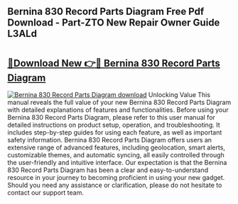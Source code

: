 ## Bernina 830 Record Parts Diagram Free Pdf Download - Part-ZTO New Repair Owner Guide L3ALd

# <h2><a href="http://dfoyi4.blite.top/?on=Bernina+830+Record+Parts+Diagram">🔗Download New 👉🔴 Bernina 830 Record Parts Diagram</a></h2>

[![Bernina 830 Record Parts Diagram download](https://i.imgur.com/lujVjoI.png)](http://dfoyi4.blite.top/?on=Bernina+830+Record+Parts+Diagram)
Unlocking Value This manual reveals the full value of your new Bernina 830 Record Parts Diagram with detailed explanations of features and functionalities. Before using your Bernina 830 Record Parts Diagram, please refer to this user manual for detailed instructions on product setup, operation, and troubleshooting. It includes step-by-step guides for using each feature, as well as important safety information. Bernina 830 Record Parts Diagram offers users an extensive range of advanced features, including geolocation, smart alerts, customizable themes, and automatic syncing, all easily controlled through the user-friendly and intuitive interface. Our expectation is that the Bernina 830 Record Parts Diagram has been a clear and easy-to-understand resource in your journey to becoming proficient in using your new gadget. Should you need any assistance or clarification, please do not hesitate to contact our support team.

